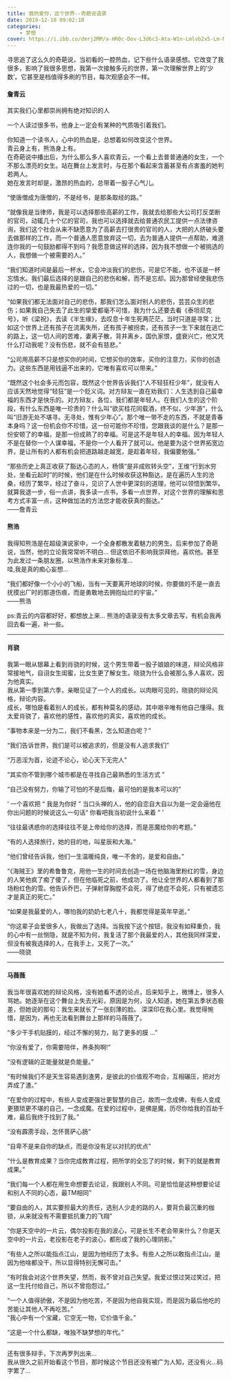 ```yaml
---
title: 我热爱你，这个世界--奇葩说语录
date: 2019-12-18 09:02:18
categories:
    - 梦想
cover: https://i.ibb.co/dmrj2MM/a-HR0c-Dov-L3d6c3-Ata-W1n-Lmlvb2x5-Lm-Nvb-S8y-MDE3-MDky-NTE1-NDI0-Njgw-NS5qc-Gc.jpg
---
```


寻思追了这么久的奇葩说，当初看的一腔热血，记下些什么语录感想。它改变了我很多，影响了我很多思想，我第一次接触多元的世界，第一次理解世界上的‘少数’。它甚至是档值得多刷的节目，每次观感会不一样。
<!-- more --> 

#### 詹青云
其实我们心里都崇尚拥有绝对知识的人

一个人读过很多书，他身上一定会有某种的气质吸引着我们。

你知道一个读书人，心中的热血是，总想着如何改变这个世界。    
青云身上有，熊浩身上有。    
在奇葩说中播出后，为什么那么多人喜欢青云，一个看上去普普通通的女生，一个不那么漂亮的女生。站在舞台上发言时，与在那个看起来含蓄甚至有点害羞的她判若两人。  
她在发言时却是，激昂的热血的，总带着一股子心气儿。

“使唐僧成为唐僧的，不是经书，是那条取经的路。”    

“就像我是当律师，我是可以选择那些高薪的工作，我就去给那些大公司打反垄断的官司，动辄几十个亿的官司，我也可以选择就去给普通农民工提供一点法律咨询，我们这个社会从来不缺愿意为了高薪去打很贵的官司的人，大把的人挤破头要去做那样的工作，而一个普通人愿意放弃这一切，去为普通人提供一点帮助，难道连你我的一句鼓励都得不到吗？我愿意做这样的选择，因为我不想做一个被挑选的人，我想做一个被需要的人。”  

“我们知道时间是最后一杯水，它会冲淡我们的悲伤，可是它不能，也不该是一杯忘情水。我们最后选择的是跟自己的悲伤和解，而不是忘却。因为那曾经使我悲伤过的一切，也是我最热爱的一切。”   

“如果我们都无法面对自己的悲伤，那我们怎么面对别人的悲伤，芸芸众生的悲伤；如果我自己失去了此生的挚爱都毫不可惜，我为什么还要去看《泰坦尼克号》，听《梁祝》，去读《半生缘》，去叹息十年生死两茫茫，当时只道是寻常；比如这个世界上还有孩子在流离失所，还有孩子被拐卖，还有孩子一生下来就在逃亡的路上，这一切人间的苦难，妻离子散，背井离乡，国仇家恨，盛衰兴亡，他又凭什么打动我呢？没有伤悲，就不会有慈悲。”    

“公司用高薪不只是想买你的时间，它想买你的效率，买你的注意力，买你的创造力。这些东西是用钱逼不出来的，它唯有喜欢可以带来。”  

“既然这个社会多元而包容，既然这个世界告诉我们“人不轻狂枉少年”，就没有人应该天然地觉得“轻狂”是一个贬义词。对方辩友一直在劝我们：人生选到自己最幸福的东西才是快乐的。对方辩友，各位，我们都是年轻人。在我们人生的这个阶段，有什么东西是唯一珍贵的？什么叫“欲买桂花同载酒，终不似，少年游”，什么叫“旧游无处不堪寻。无寻处，惟有少年心”。那个唯一带不走的东西，不就是青春本身吗？这一份机会你不珍惜，这一份可能你不珍惜，您跟我谈的是什么？是那一份安顿了的幸福，是那一份成熟了的幸福。可是这不是年轻人的幸福。因为年轻人不是在替你一个人谋幸福，不是你一个人看开了就可以。他是要为这个世界拓宽边界，是让所有的人都有机会把道路越走越宽，是趁着年轻，我偏要勉强。”

“那些历史上真正收获了豁达心态的人，杨慎“是非成败转头空”，王维“行到水穷处，坐看云起时”的时候，他们是在什么时候收获这种豁达，是在遍历人生的沧桑，经历了繁华，经过了奋斗，见识了人世中更深刻的道理，他可以领悟到繁华。就算我退一步，俗一点讲，我多读一点书，多看一点世界，对这个世界的理解和思考方式丰富一点，这种做加法的方法您才能收获真的豁达。”     
——詹青云

#### 熊浩
我得知熊浩是在超级演说家中，一个全身都散发着魅力的男生。后来参加了奇葩说，当然，他的立论我常常听不明白... 但这依旧不影响我崇拜他，喜欢他。甚至为此发过一条朋友圈，以熊浩作未来对象标准...   
哇,我是真的痴心妄想...

“我们都好像一个小小的飞船，当有一天要离开地球的时候，你要做的不是一直去抚摸出厂时的那道伤痕，而是勇敢地去拥抱灿烂的宇宙。”   
——熊浩


ps:青云的内容都好好，都想放上来...   熊浩的语录没有太多文章去写，有机会我再回去看一遍，补一些。 

---

#### 肖骁

我第一眼从银幕上看到肖骁的时候，这个男生带着一股子娘娘的味道，辩论风格非常接地气，自诩女生闺蜜，比女生更了解女生。晓骁为什么会被那么多人喜欢，因为他真实。  
我从第一季到第六季，亲眼见证了一个人的成长。以肉眼可见的，晓骁的辩论风格，辩论内容。    
成长，哪怕是看着别人的成长，都有种莫名的感动，其中艰辛唯有他自己懂得。我太爱肖骁了，喜欢他的感性，喜欢他的真实，喜欢他的成长。  

“事物本来是一分为二，我们不看黑，怎么知道白呢？”   

“我们告诉世界，我们是可以被追求的，但是没有人追求我们”

“万恶淫为首，论迹不论心，论心天下无完人”   

“其实你不管到哪个城市都是在寻找自己最熟悉的生活方式 ”   

“自己没有努力，你输了可怕的不是后悔，最可怕的是我本可以的”  

‘ 一个喜欢把 “ 我是为你好 ”  当口头禅的人，他的自恋自大自以为是一定会逼他在你出问题的时候说这么一句话“ 你看吧我当初说什么来着 ” ’ 

“往往最诱惑你的选择往往不是上帝给你的选择，而是恶魔给你的考题。”    

“有的人选择旅行，她的目的地，叫星辰和大海。”  

“他们曾经告诉我，他们一生温暖纯良，唯一不舍的，是爱和自由。”  

“《海贼王》里的希鲁鲁克，用他一生的时间去创造一场在他脑海里粉红的雪，身边的人笑他疯了痴了傻了，但在他临死之前，他成功了。他让全世界的人都看到了那场粉红色的雪。他告诉乔巴，子弹射穿胸膛不会死，得了绝症不会死，只有被遗忘才是真正的死亡。”

“如果是我最爱的人，哪怕我的奶奶七老八十，我都觉得是英年早逝。”

“你这辈子会爱很多人，我做出了选择。当我按下这个按钮，我没有如释重负，我的心中有一丝恻隐，就是不知为何，我复活了那个我最爱的人，其他我同样深爱，但没有被我选择的人，在我手上，又死了一次。”   
——晓骁

---

#### 马薇薇

我当年很喜欢她的辩论风格，没有她看不透的论点，后来知乎上，微博上，很多人骂她。她逐渐在这个舞台上失去光彩，原因是为何，没人知道，她在第五季状态极差，但她说的那句：我生来就长了一张刻薄的脸。 深深印在我心里。我觉得惋惜，是因为，再也无法看到舞台上那样的马薇薇了。

“多少干手机贴膜的，经过不懈的努力，贴了更多的膜 ...”    

“你没有爱了，你需要陪伴，养条狗啊!” 

“没有逻辑的正能量就是负能量。”  

“有时候我们不是天生容易遇到渣男，是彼此的价值观不吻合，互相碾压，把对方弄成了渣。”

“在爱你的过程中，有些人变成更强壮更智慧的自己，故而一念成佛，有些人变成更猥琐更不堪的自己，一念成魔。在爱的过程中，是佛是魔，历尽你给我的百劫千难，最后我终于找到了我。”

“没有霹雳手段，怎怀菩萨心肠”

“自卑不是来自你的缺点，而是你没有足以对抗的优点”

“什么是教育成果？当你完成教育过程，把所学的全忘了的时候，剩下的就是教育成果。”  

“我们每一个人都在用生命想要去论证，我跟别人不同。可是恰恰是这种想要论证和别人不同的心态，最TM相同”

“要自由的人，其实要担最大的责任，选别人少走的路的人，要背负最沉重的枷锁，从来就没有不需要抵抗重力的飞翔” 

“你是天空中的一片云，偶尔投影在我的波心，可是长生不老会带来什么？你是天空中的一片云，老投影在老子的波心，都形成了我的心理阴影。” 

“有些人之所以能指点江山，是因为他经历了太多。有些人之所以敢指点江山，是因为他啥都没干，所以显得特别无懈可击。”   

“有时我会对这个世界失望，然而，我不曾对自己失望。我爱过恨过哭过笑过，把这一生托付给自己，所以不曾抱怨过。”   

“一个人值得骄傲，不是因为他吃苦，不是因为他自我实现，而是因为最后他吃的苦能让其他人不再吃苦。”  
“我心中有一个宝藏，它空无一物，它价值千金。”   

“这是一个什么都缺，唯独不缺梦想的年代。”

---

还有很多辩手，下次再罗列出来...     
我从很久之前开始看这个节目，那时候这个节目还没有被广为人知，还没有火...码字累了...